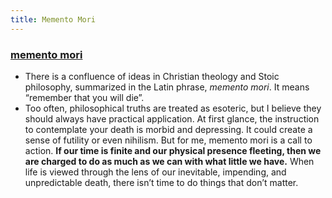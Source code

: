 ```yaml
---
title: Memento Mori
---
```


### [memento mori](https://breakingmuscle.com/fitness/you-dont-have-time)

- There is a confluence of ideas in Christian theology and Stoic philosophy, summarized in the Latin phrase, *memento mori*. It means “remember that you will die”.
- Too often, philosophical truths are treated as esoteric, but I believe they should always have practical application. At first glance, the instruction to contemplate your death is morbid and depressing. It could create a sense of futility or even nihilism. But for me, memento mori is a call to action. **If our time is finite and our physical presence fleeting, then we are charged to do as much as we can with what little we have.** When life is viewed through the lens of our inevitable, impending, and unpredictable death, there isn’t time to do things that don’t matter.
